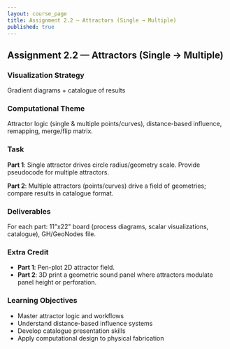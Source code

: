 ```yaml
---
layout: course_page
title: Assignment 2.2 — Attractors (Single → Multiple)
published: true
---
```


## Assignment 2.2 — Attractors (Single → Multiple)

### Visualization Strategy
Gradient diagrams + catalogue of results

### Computational Theme
Attractor logic (single & multiple points/curves), distance-based influence, remapping, merge/flip matrix.

### Task

**Part 1**: Single attractor drives circle radius/geometry scale. Provide pseudocode for multiple attractors.

**Part 2**: Multiple attractors (points/curves) drive a field of geometries; compare results in catalogue format.

### Deliverables
For each part: 11"x22" board (process diagrams, scalar visualizations, catalogue), GH/GeoNodes file.

### Extra Credit
- **Part 1**: Pen-plot 2D attractor field.
- **Part 2**: 3D print a geometric sound panel where attractors modulate panel height or perforation.

### Learning Objectives
- Master attractor logic and workflows
- Understand distance-based influence systems
- Develop catalogue presentation skills
- Apply computational design to physical fabrication
